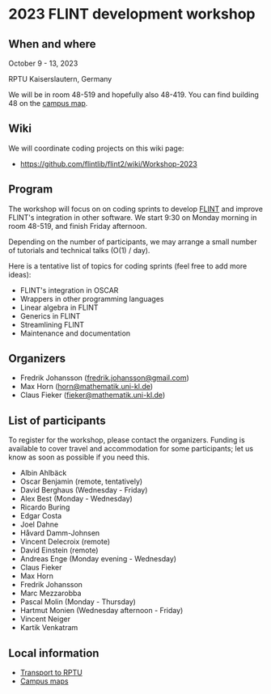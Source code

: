 # 2023 FLINT development workshop

## When and where

October 9 - 13, 2023

RPTU Kaiserslautern, Germany

We will be in room 48-519 and hopefully also 48-419. You can find building 48 on the [campus map](https://rptu.de/en/campus-maps).

## Wiki

We will coordinate coding projects on this wiki page:

* <https://github.com/flintlib/flint2/wiki/Workshop-2023>

## Program

The workshop will focus on on coding sprints to develop [FLINT](https://flintlib.org/) and improve FLINT's integration in other software.
We start 9:30 on Monday morning in room 48-519, and finish Friday afternoon.

Depending on the number of participants, we may arrange a small number of tutorials and technical talks (O(1) / day).

Here is a tentative list of topics for coding sprints (feel free to add more ideas):

* FLINT's integration in OSCAR
* Wrappers in other programming languages
* Linear algebra in FLINT
* Generics in FLINT
* Streamlining FLINT
* Maintenance and documentation

## Organizers

* Fredrik Johansson (<fredrik.johansson@gmail.com>)
* Max Horn (<horn@mathematik.uni-kl.de>)
* Claus Fieker (<fieker@mathematik.uni-kl.de>)

## List of participants

To register for the workshop, please contact the organizers. Funding is available to cover travel and accommodation for some participants; let us know as soon as possible if you need this.

* Albin Ahlbäck
* Oscar Benjamin (remote, tentatively)
* David Berghaus (Wednesday - Friday)
* Alex Best (Monday - Wednesday)
* Ricardo Buring
* Edgar Costa
* Joel Dahne
* Håvard Damm-Johnsen
* Vincent Delecroix (remote)
* David Einstein (remote)
* Andreas Enge (Monday evening - Wednesday)
* Claus Fieker
* Max Horn
* Fredrik Johansson
* Marc Mezzarobba
* Pascal Molin (Monday - Thursday)
* Hartmut Monien (Wednesday afternoon - Friday)
* Vincent Neiger
* Kartik Venkatram

## Local information

* [Transport to RPTU](https://rptu.de/en/routes-and-means-of-transport)
* [Campus maps](https://rptu.de/en/campus-maps)
